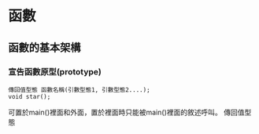 # 函數

## 函數的基本架構

### 宣告函數原型(prototype)
```
傳回值型態 函數名稱(引數型態1, 引數型態2....);
void star();
```
可置於main()裡面和外面，置於裡面時只能被main()裡面的敘述呼叫。
傳回值型態
